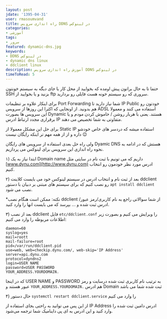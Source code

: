```yaml
---
layout: post  
jdate: '1395-04-31' 
user: rmasoumvand  
title: راه اندازی سرویس DDNS در لینوکس  
categories:
- آموزشی
tags:
- سرور
featured: dynamic-dns.jpg  
keywords:
- DDNS در لینوکس
- dynamic dns linux
- ddclient linux
description: آموزش راه اندازی سرویس DDNS در لینوکس   
timeToRead: 5
---
```


حتما تا به حال براتون پیش اومده که بخوایید از محل کار یا جای دیگه به سیستم خونتون SSH بزنید و یا بخوایید از ftp سروری که رو سیستم خونه هست فایلی رو بردارید.

برای اینکار علاوه بر تنظیمات Port Forwarding شما نیاز دارید تا IP Public خودتون رو هم بدونید. از اونجایی که اکثرا این روزها از سرویس ADSL استفاده می کنند و معمولا این سرویس ها بصورت Dynamic هستند. یعنی با هربار روشن / خاموش کردن مودم و یا برقراری مجدد ارتباط ادرس IP متفاوتی به شما تخصیص می دهند.

برای حل این مشکل معمولا از Static IP استفاده میشه که دردسر های خاص خودشو داره و از از همه مهم تر اینکه رایگان نیست 😉

ولی راه حل بعدی استفاده از سرویس های رایگان Dyamic DNS هستش که در ادامه به نحوه راه اندازی این سرویس برای لینوکس می پردازیم.

۱) ابتدا نیاز به یک Domain name داریم که می تونیم با ثبت نام در سایتی مثل [www.dynu.com](http://www.dynu.com) ادرس مورد نظر خودمون رو انتخاب کنیم.

۲) بعد از ثبت نام و انتخاب ادرس در سیستم لینوکس خود می بایست کلاینت ddclient رو نصب کنیم که برای سیستم های مبتنی بر دبیان با دستور `apt install ddclient` نصب می شود.

*نکته: ممکن است هنگام نصب ddclient از شما سوالاتی راجع به نام کاربری/رمز عبور/ ادرس ثبت شده و ... بپرسد که می بایست انها را وارد کنید.

۳) بعد از نصب ddclient فایل `etc/ddclient.conf` را ویرایش می کنیم و بصورت زیر اطلاعات مربوطه را وارد می کنیم:

```
daemon=60
syslog=yes
mail=roott
mail-failure=root
pid=/var/run/ddclient.pid
use=web, web=checkip.dynu.com/, web-skip='IP Address'
server=api.dynu.com
protocol=dyndns2
login=USER NAME
password=USER PASSWORD
YOUR_ADDRESS.YOURDOMAIN.
```

که در اینجا USER NAME و PASSWORD به ترتیب نام کاربری ثبت شده درسایت و رمز عبور هستند و `YOUR_ADDRESS.YOURDOMAIN.` هم ادرس Domain ثبت شده شما می باشد

۴) حال دستور ‍`systemctl restart ddclient.service` را وارد می کنیم

از این پس می توانید به راحتی بجای استفاده از IP Address ادرس دامین ثبت شده را وارد کنید و این ادرس به ای پی داینامیک شما ترجمه می‌شود.
